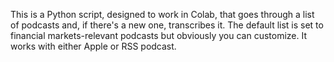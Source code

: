 This is a Python script, designed to work in Colab, that goes through a list of podcasts and, if there's a new one, transcribes it. The default list is set to financial markets-relevant podcasts but obviously you can customize. It works with either Apple or RSS podcast.
